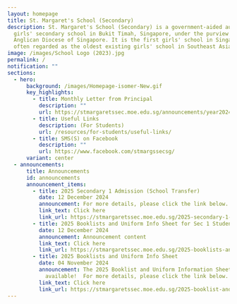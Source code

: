 ```yaml
---
layout: homepage
title: St. Margaret's School (Secondary)
description: St. Margaret's School (Secondary) is a government-aided autonomous
  girls' secondary school in Bukit Timah, Singapore, under the purview of the
  Anglican Diocese of Singapore. It is the first girls' school in Singapore and
  often regarded as the oldest existing girls' school in Southeast Asia.
image: /images/School Logo (2023).jpg
permalink: /
notification: ""
sections:
  - hero:
      background: /images/Homepage-isomer-New.gif
      key_highlights:
        - title: Monthly Letter from Principal
          description: ""
          url: https://stmargaretssec.moe.edu.sg/announcements/year2024/
        - title: Useful Links
          description: (For Students)
          url: /resources/for-students/useful-links/
        - title: SMS(S) on Facebook
          description: ""
          url: https://www.facebook.com/stmargssecsg/
      variant: center
  - announcements:
      title: Announcements
      id: announcements
      announcement_items:
        - title: 2025 Secondary 1 Admission (School Transfer)
          date: 12 December 2024
          announcement: For more details, please click the link below.
          link_text: Click here
          link_url: https://stmargaretssec.moe.edu.sg/2025-secondary-1-admission-school-transfer/
        - title: 2025 Booklists and Uniform Info Sheet for Sec 1 Students
          date: 12 December 2024
          announcement: Announcement content
          link_text: Click here
          link_url: https://stmargaretssec.moe.edu.sg/2025-booklists-and-uniform-info-sheet-for-secondary-1/
        - title: 2025 Booklists and Uniform Info Sheet
          date: 04 November 2024
          announcement: The 2025 Booklist and Uniform Information Sheet is now
            available!  For more details, please click the link below.
          link_text: Click here
          link_url: https://stmargaretssec.moe.edu.sg/2025-booklist-and-stationery/
---
```


